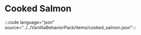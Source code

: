 # Cooked Salmon

:::code language="json" source="../../VanilliaBehaviorPack/items/cooked_salmon.json":::